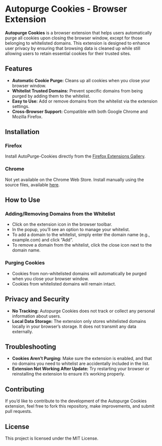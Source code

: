 # Autopurge Cookies - Browser Extension

**Autopurge Cookies** is a browser extension that helps users automatically purge all cookies upon closing the browser window, except for those belonging to whitelisted domains. This extension is designed to enhance user privacy by ensuring that browsing data is cleaned up while still allowing users to retain essential cookies for their trusted sites.

## Features
- **Automatic Cookie Purge:** Cleans up all cookies when you close your browser window.
- **Whitelist Trusted Domains:** Prevent specific domains from being purged by adding them to the whitelist.
- **Easy to Use:** Add or remove domains from the whitelist via the extension settings.
- **Cross-Browser Support:** Compatible with both Google Chrome and Mozilla Firefox.

## Installation

### Firefox

Install AutoPurge-Cookies directly from the [Firefox Extensions Gallery](https://addons.mozilla.org/en-US/firefox/addon/autopurge-cookies/).

### Chrome

Not yet available on the Chrome Web Store. Install manually using the source files, available [here](https://github.com/heimdallrj/AutoPurge-Cookies/releases/).

## How to Use

### Adding/Removing Domains from the Whitelist
- Click on the extension icon in the browser toolbar.
- In the popup, you’ll see an option to manage your whitelist.
- To add a domain to the whitelist, simply enter the domain name (e.g., example.com) and click “Add”.
- To remove a domain from the whitelist, click the close icon next to the domain name.

### Purging Cookies
- Cookies from non-whitelisted domains will automatically be purged when you close your browser window.
- Cookies from whitelisted domains will remain intact.

## Privacy and Security
- **No Tracking:** Autopurge Cookies does not track or collect any personal information about users.
- **Local Data Storage:** The extension only stores whitelisted domains locally in your browser’s storage. It does not transmit any data externally.

## Troubleshooting
- **Cookies Aren’t Purging:** Make sure the extension is enabled, and that no domains you need to whitelist are accidentally included in the list.
- **Extension Not Working After Update:** Try restarting your browser or reinstalling the extension to ensure it’s working properly.

## Contributing

If you’d like to contribute to the development of the Autopurge Cookies extension, feel free to fork this repository, make improvements, and submit pull requests.

## License

This project is licensed under the MIT License.
